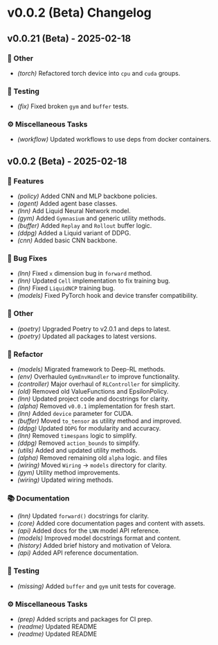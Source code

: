 # v0.0.2 (Beta) Changelog

## v0.0.21 (Beta) - 2025-02-18

### 💼 Other

- *(torch)* Refactored torch device into `cpu` and `cuda` groups.

### 🧪 Testing

- *(fix)* Fixed broken `gym` and `buffer` tests.

### ⚙️ Miscellaneous Tasks

- *(workflow)* Updated workflows to use deps from docker containers.

## v0.0.2 (Beta) - 2025-02-18

### 🚀 Features

- *(policy)* Added CNN and MLP backbone policies.
- *(agent)* Added agent base classes.
- *(lnn)* Add Liquid Neural Network model.
- *(gym)* Added `Gymnasium` and generic utility methods.
- *(buffer)* Added `Replay` and `Rollout` buffer logic.
- *(ddpg)* Added a Liquid variant of DDPG.
- *(cnn)* Added basic CNN backbone.

### 🐛 Bug Fixes

- *(lnn)* Fixed `x` dimension bug in `forward` method.
- *(lnn)* Updated `Cell` implementation to fix training bug.
- *(lnn)* Fixed `LiquidNCP` training bug.
- *(models)* Fixed PyTorch hook and device transfer compatibility.

### 💼 Other

- *(poetry)* Upgraded Poetry to v2.0.1 and deps to latest.
- *(poetry)* Updated all packages to latest versions.

### 🚜 Refactor

- *(models)* Migrated framework to Deep-RL methods.
- *(env)* Overhauled `GymEnvHandler` to improve functionality.
- *(controller)* Major overhaul of `RLController` for simplicity.
- *(old)* Removed old ValueFunctions and EpsilonPolicy.
- *(lnn)* Updated project code and docstrings for clarity.
- *(alpha)* Removed `v0.0.1` implementation for fresh start.
- *(lnn)* Added `device` parameter for CUDA.
- *(buffer)* Moved `to_tensor` as utility method and improved.
- *(ddpg)* Updated `DDPG` for modularity and accuracy.
- *(lnn)* Removed `timespans` logic to simplify.
- *(ddpg)* Removed `action_bounds` to simplify.
- *(utils)* Added and updated utility methods.
- *(alpha)* Removed remaining old `alpha` logic. and files
- *(wiring)* Moved `Wiring` -> `models` directory for clarity.
- *(gym)* Utility method improvements.
- *(wiring)* Updated wiring methods.

### 📚 Documentation

- *(lnn)* Updated `forward()` docstrings for clarity.
- *(core)* Added core documentation pages and content with assets.
- *(api)* Added docs for the `LNN` model API reference.
- *(models)* Improved model docstrings format and content.
- *(history)* Added brief history and motivation of Velora.
- *(api)* Added API reference documentation.

### 🧪 Testing

- *(missing)* Added `buffer` and `gym` unit tests for coverage.

### ⚙️ Miscellaneous Tasks

- *(prep)* Added scripts and packages for CI prep.
- *(readme)* Updated README
- *(readme)* Updated README
